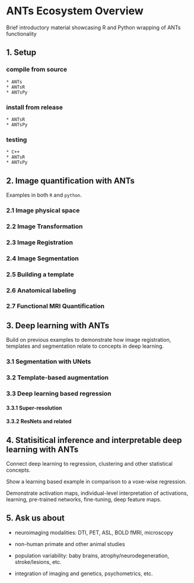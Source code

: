 # ANTs Ecosystem Overview

Brief introductory material showcasing R and Python wrapping of ANTs functionality


## 1. Setup

### compile from source

    * ANTs
    * ANTsR
    * ANTsPy
    
### install from release

    * ANTsR
    * ANTsPy
    
### testing

    * C++
    * ANTsR
    * ANTsPy
    
## 2. Image quantification with ANTs

Examples in both `R` and `python`.

### 2.1 Image physical space


### 2.2 Image Transformation

### 2.3 Image Registration

### 2.4 Image Segmentation

### 2.5 Building a template

### 2.6 Anatomical labeling

### 2.7 Functional MRI Quantification


## 3. Deep learning with ANTs

Build on previous examples to demonstrate how image registration, templates and segmentation relate to concepts in deep learning.

### 3.1 Segmentation with UNets

### 3.2 Template-based augmentation

### 3.3 Deep learning based regression

#### 3.3.1 Super-resolution

#### 3.3.2 ResNets and related

## 4. Statisitical inference and interpretable deep learning with ANTs

Connect deep learning to regression, clustering and other statistical concepts.

Show a learning based example in comparison to a voxe-wise regression.

Demonstrate activation maps, individual-level interpretation of activations, learning, pre-trained networks, fine-tuning, deep feature maps.  


## 5. Ask us about

* neuroimaging modalities:  DTI, PET, ASL, BOLD fMRI, microscopy

* non-human primate and other animal studies

* population variability:  baby brains, atrophy/neurodegeneration, stroke/lesions, etc.

* integration of imaging and genetics, psychometrics, etc.


